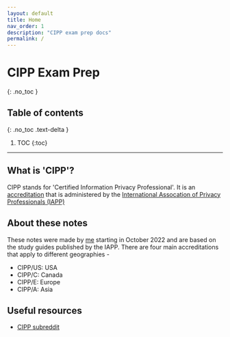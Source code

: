 ```yaml
---
layout: default
title: Home
nav_order: 1
description: "CIPP exam prep docs"
permalink: /
---
```


# CIPP Exam Prep
{: .no_toc }

## Table of contents
{: .no_toc .text-delta }

1. TOC
{:toc}

---

## What is 'CIPP'?
CIPP stands for 'Certified Information Privacy Professional'. It is an [accreditation](https://iapp.org/certify/cipp/) that is administered by the [International Assocation of Privacy Professionals (IAPP)](https://iapp.org/about/)

## About these notes
These notes were made by [me](https://github.com/nikmeiser) starting in October 2022 and are based on the study guides published by the IAPP. There are four main accreditations that apply to different geographies - 
 - CIPP/US: USA
 - CIPP/C: Canada
 - CIPP/E: Europe
 - CIPP/A: Asia 

## Useful resources
 - [CIPP subreddit](https://www.reddit.com/r/cipp/)
